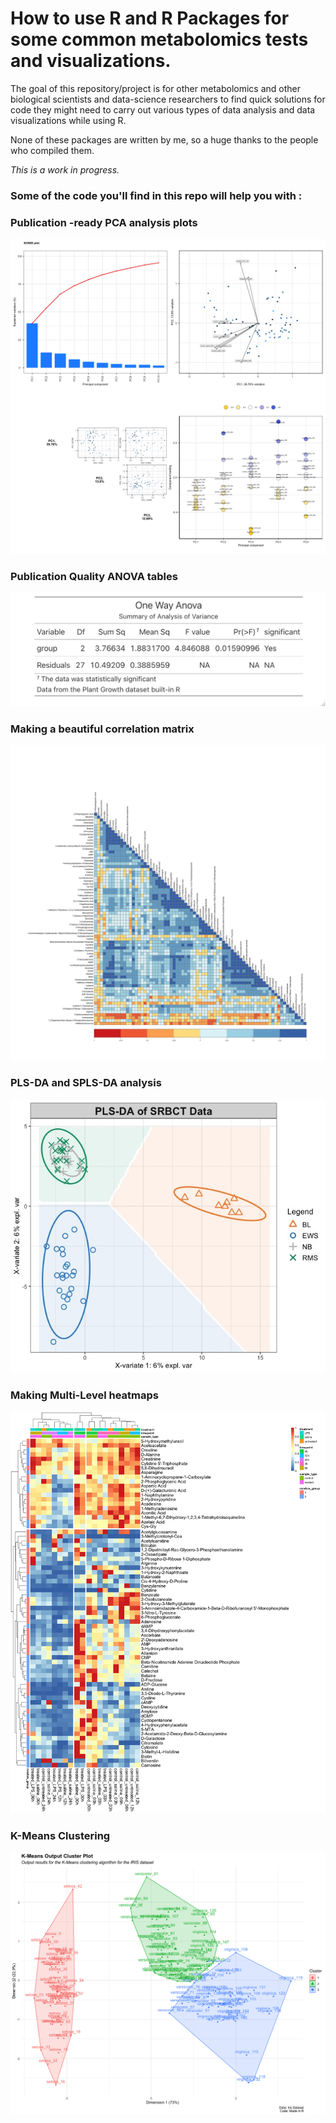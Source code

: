 # How to use R and R Packages for some common metabolomics tests and visualizations.

The goal of this repository/project is for other metabolomics and other biological scientists and data-science researchers to find quick solutions for code they might need to carry out various types of data analysis and data visualizations while using R.

None of these packages are written by me, so a huge thanks to the people who compiled them.

_This is a work in progress._

### Some of the code you'll find in this repo will help you with :

### Publication -ready PCA analysis plots

![image](Principal_Component_Analysis/p_final.png)

### Publication Quality ANOVA tables

![image](anova/anova.png)

### Making a beautiful correlation matrix

![image](correlation_matrix/correlation_plot.png)

### PLS-DA and SPLS-DA analysis

![image](PLS-DA/01_PLS-DA.jpeg)

### Making Multi-Level heatmaps

![image](heatmaps/heatmap_final.png)

### K-Means Clustering

![image](K_means/KMeans-02.png)
